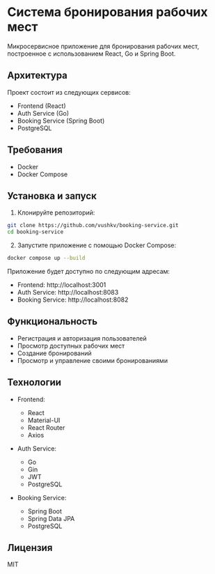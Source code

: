 # Система бронирования рабочих мест

Микросервисное приложение для бронирования рабочих мест, построенное с использованием React, Go и Spring Boot.

## Архитектура

Проект состоит из следующих сервисов:
- Frontend (React)
- Auth Service (Go)
- Booking Service (Spring Boot)
- PostgreSQL

## Требования

- Docker
- Docker Compose

## Установка и запуск

1. Клонируйте репозиторий:
```bash
git clone https://github.com/vushkv/booking-service.git
cd booking-service
```

2. Запустите приложение с помощью Docker Compose:
```bash
docker compose up --build
```

Приложение будет доступно по следующим адресам:
- Frontend: http://localhost:3001
- Auth Service: http://localhost:8083
- Booking Service: http://localhost:8082

## Функциональность

- Регистрация и авторизация пользователей
- Просмотр доступных рабочих мест
- Создание бронирований
- Просмотр и управление своими бронированиями

## Технологии

- Frontend:
    - React
    - Material-UI
    - React Router
    - Axios

- Auth Service:
    - Go
    - Gin
    - JWT
    - PostgreSQL

- Booking Service:
    - Spring Boot
    - Spring Data JPA
    - PostgreSQL

## Лицензия

MIT 
